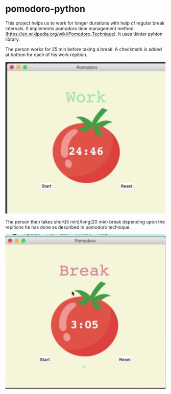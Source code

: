# pomodoro-python
This project helps us to work for longer durations with help of regular break intervals. It implements pomodoro time management method (https://en.wikipedia.org/wiki/Pomodoro_Technique). It uses tkinter pyhton library.


The person works for 25 min before taking a break. A checkmark is added at bottom for each of his work repition.

![alt text](https://github.com/shubham101096/pomodoro-python/blob/master/screenshots/work.png)

The person then takes short(5 min)/long(20 min) break depending upon the repitions he has done as described in pomodoro technique.

![alt text](https://github.com/shubham101096/pomodoro-python/blob/master/screenshots/break.png)
